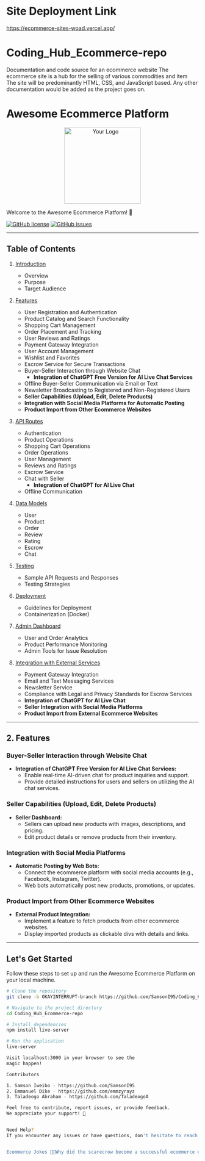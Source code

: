 # Site Deployment Link
https://ecommerce-sites-woad.vercel.app/

# Coding_Hub_Ecommerce-repo
Documentation and code source for an ecommerce website
The ecommerce site is a hub for the selling of various commodities and item
The site will be predominantly HTML, CSS, and JavaScript based.
Any other documentation would be added as the project goes on.

# Awesome Ecommerce Platform

<p align="center">
  <img src="https://correction-liard.vercel.app/assets/images/Vector.svg" alt="Your Logo" width="200" height="200"/>
</p>

Welcome to the Awesome Ecommerce Platform! 🚀

[![GitHub license](https://img.shields.io/badge/License-MIT-yellow.svg)](https://opensource.org/licenses/MIT)
[![GitHub issues](https://img.shields.io/github/issues/emmzyrayz/OKAYINTERRUPT-branch?label=Open%20Issues)](https://github.com/SamsonI95/Coding_Hub_Ecommerce-repo/issues)

---

## Table of Contents

1. [Introduction](#introduction)
   - Overview
   - Purpose
   - Target Audience

2. [Features](#features)
   - User Registration and Authentication
   - Product Catalog and Search Functionality
   - Shopping Cart Management
   - Order Placement and Tracking
   - User Reviews and Ratings
   - Payment Gateway Integration
   - User Account Management
   - Wishlist and Favorites
   - Escrow Service for Secure Transactions
   - Buyer-Seller Interaction through Website Chat
     - **Integration of ChatGPT Free Version for AI Live Chat Services**
   - Offline Buyer-Seller Communication via Email or Text
   - Newsletter Broadcasting to Registered and Non-Registered Users
   - **Seller Capabilities (Upload, Edit, Delete Products)**
   - **Integration with Social Media Platforms for Automatic Posting**
   - **Product Import from Other Ecommerce Websites**

3. [API Routes](#api-routes)
   - Authentication
   - Product Operations
   - Shopping Cart Operations
   - Order Operations
   - User Management
   - Reviews and Ratings
   - Escrow Service
   - Chat with Seller
     - **Integration of ChatGPT for AI Live Chat**
   - Offline Communication

4. [Data Models](#data-models)
   - User
   - Product
   - Order
   - Review
   - Rating
   - Escrow
   - Chat

5. [Testing](#testing)
   - Sample API Requests and Responses
   - Testing Strategies

6. [Deployment](#deployment)
   - Guidelines for Deployment
   - Containerization (Docker)

7. [Admin Dashboard](#admin-dashboard)
   - User and Order Analytics
   - Product Performance Monitoring
   - Admin Tools for Issue Resolution

8. [Integration with External Services](#integration-with-external-services)
   - Payment Gateway Integration
   - Email and Text Messaging Services
   - Newsletter Service
   - Compliance with Legal and Privacy Standards for Escrow Services
   - **Integration of ChatGPT for AI Live Chat**
   - **Seller Integration with Social Media Platforms**
   - **Product Import from External Ecommerce Websites**

---

## 2. Features

### Buyer-Seller Interaction through Website Chat

- **Integration of ChatGPT Free Version for AI Live Chat Services:**
  - Enable real-time AI-driven chat for product inquiries and support.
  - Provide detailed instructions for users and sellers on utilizing the AI chat services.

### Seller Capabilities (Upload, Edit, Delete Products)

- **Seller Dashboard:**
  - Sellers can upload new products with images, descriptions, and pricing.
  - Edit product details or remove products from their inventory.

### Integration with Social Media Platforms

- **Automatic Posting by Web Bots:**
  - Connect the ecommerce platform with social media accounts (e.g., Facebook, Instagram, Twitter).
  - Web bots automatically post new products, promotions, or updates.

### Product Import from Other Ecommerce Websites

- **External Product Integration:**
  - Implement a feature to fetch products from other ecommerce websites.
  - Display imported products as clickable divs with details and links.

---

## Let's Get Started

Follow these steps to set up and run the Awesome Ecommerce Platform on your local machine.

```bash
# Clone the repository
git clone -b OKAYINTERRUPT-branch https://github.com/SamsonI95/Coding_Hub_Ecommerce-repo.git

# Navigate to the project directory
cd Coding_Hub_Ecommerce-repo

# Install dependencies
npm install live-server

# Run the application
live-server

Visit localhost:3000 in your browser to see the
magic happen!

Contributors

1. Samson Iweibo - https://github.com/SamsonI95
2. Emmanuel Dike - https://github.com/emmzyrayz
3. Taladeogo Abraham - https://github.com/TaladeogoA

Feel free to contribute, report issues, or provide feedback.
We appreciate your support! 🎉


Need Help?
If you encounter any issues or have questions, don't hesitate to reach out on our community forum.


Ecommerce Jokes 🛒😄Why did the scarecrow become a successful ecommerce entrepreneur?Because he was outstanding in his field!

